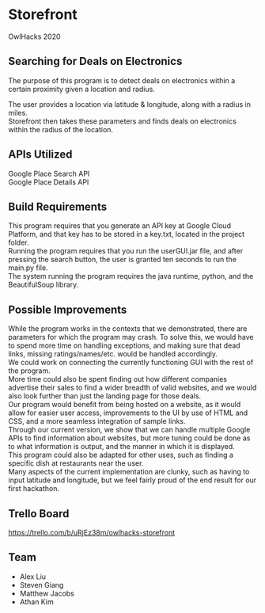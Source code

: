 # Storefront
OwlHacks 2020

## Searching for Deals on Electronics

The purpose of this program is to detect deals on electronics within a certain proximity given a location and radius.

The user provides a location via latitude & longitude, along with a radius in miles.  
Storefront then takes these parameters and finds deals on electronics within the radius of the location.

## APIs Utilized

Google Place Search API  
Google Place Details API

## Build Requirements

This program requires that you generate an API key at Google Cloud Platform, and that key has to be stored in a key.txt, located in the project folder.  
Running the program requires that you run the userGUI.jar file, and after pressing the search button, the user is granted ten seconds to run the main.py file.   
The system running the program requires the java runtime, python, and the BeautifulSoup library.

## Possible Improvements

While the program works in the contexts that we demonstrated, there are parameters for which the program may crash. To solve this, we would have to spend more time on handling
exceptions, and making sure that dead links, missing ratings/names/etc. would be handled accordingly.  
We could work on connecting the currently functioning GUI with the rest of the program.  
More time could also be spent finding out how different companies advertise their sales to find a wider breadth of valid websites, and we would also look further than
just the landing page for those deals.  
Our program would benefit from being hosted on a website, as it would allow for easier user access, improvements to the UI by use of HTML and CSS, and a more seamless
integration of sample links.  
Through our current version, we show that we can handle multiple Google APIs to find information about websites, but more tuning could be done as to what information
is output, and the manner in which it is displayed.  
This program could also be adapted for other uses, such as finding a specific dish at restaurants near the user.  
Many aspects of the current implementation are clunky, such as having to input latitude and longitude, but we feel fairly proud of the end result for our first hackathon.  

## Trello Board
https://trello.com/b/uRjEz38m/owlhacks-storefront

## Team

 * Alex Liu
 * Steven Giang
 * Matthew Jacobs
 * Athan Kim

